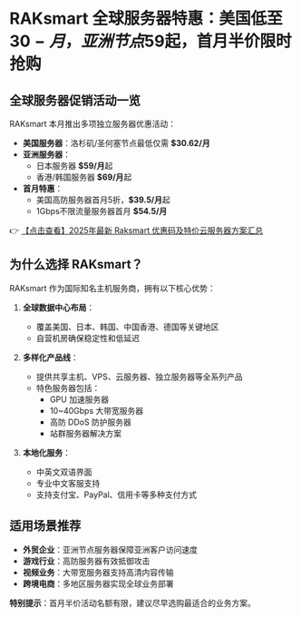# RAKsmart 全球服务器特惠：美国低至$30-月，亚洲节点$59起，首月半价限时抢购

## 全球服务器促销活动一览

RAKsmart 本月推出多项独立服务器优惠活动：

- **美国服务器**：洛杉矶/圣何塞节点最低仅需 **$30.62/月**
- **亚洲服务器**：
  - 日本服务器 **$59/月**起
  - 香港/韩国服务器 **$69/月**起
- **首月特惠**：
  - 美国高防服务器首月5折，**$39.5/月**起
  - 1Gbps不限流量服务器首月 **$54.5/月**

👉 [【点击查看】2025年最新 Raksmart 优惠码及特价云服务器方案汇总](https://bit.ly/raksmart)

## 为什么选择 RAKsmart？

RAKsmart 作为国际知名主机服务商，拥有以下核心优势：

1. **全球数据中心布局**：
   - 覆盖美国、日本、韩国、中国香港、德国等关键地区
   - 自营机房确保稳定性和低延迟

2. **多样化产品线**：
   - 提供共享主机、VPS、云服务器、独立服务器等全系列产品
   - 特色服务器包括：
     - GPU 加速服务器
     - 10~40Gbps 大带宽服务器
     - 高防 DDoS 防护服务器
     - 站群服务器解决方案

3. **本地化服务**：
   - 中英文双语界面
   - 专业中文客服支持
   - 支持支付宝、PayPal、信用卡等多种支付方式

## 适用场景推荐

- **外贸企业**：亚洲节点服务器保障亚洲客户访问速度
- **游戏行业**：高防服务器有效抵御攻击
- **视频业务**：大带宽服务器支持高清内容传输
- **跨境电商**：多地区服务器实现全球业务部署

**特别提示**：首月半价活动名额有限，建议尽早选购最适合的业务方案。